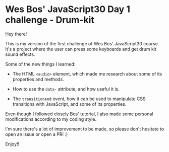 # Wes Bos' JavaScript30 Day 1 challenge - Drum-kit

Hey there!

This is my version of the first challenge of Wes Bos' JavaScript30 course. It's a project where the user can press some keyboards and get drum kit sound effects.

Some of the new things I learned:

- The HTML `<audio>` element, which made me research about some of its properties and methods.

- How to use the `data-` attribute, and how useful it is.

- The `transitionend` event, how it can be used to manipulate CSS transitions with JavaScript, and some of its properties.

Even though I followed closely Bos' tutorial, I also made some personal modifications according to my coding style.

I'm sure there's a lot of improvement to be made, so please don't hesitate to open an issue or open a PR! :)

Enjoy!!
